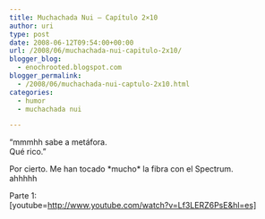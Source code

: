 ```yaml
---
title: Muchachada Nui – Capítulo 2×10
author: uri
type: post
date: 2008-06-12T09:54:00+00:00
url: /2008/06/muchachada-nui-capitulo-2x10/
blogger_blog:
  - enochrooted.blogspot.com
blogger_permalink:
  - /2008/06/muchachada-nui-captulo-2x10.html
categories:
  - humor
  - muchachada nui

---
```

&#8220;mmmhh sabe a metáfora.  
Qué rico.&#8221;

Por cierto. Me han tocado \*mucho\* la fibra con el Spectrum.  
ahhhhh

Parte 1:  
[youtube=http://www.youtube.com/watch?v=Lf3LERZ6PsE&hl=es] 

<div class="blogger-post-footer">
  <img width='1' height='1' />
</div>